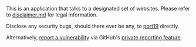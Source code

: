 This is an application that talks to a designated set of websites.
Please refer to [disclaimer.md](https://github.com/pystardust/ani-cli/blob/master/disclaimer.md) for legal information.

Disclose any security bugs, should there ever be any, to [port19](mailto:port19@port19.xyz) directly.

Alternatively, [report a vulnerability](https://github.com/pystardust/ani-cli/security/advisories/new) via GitHub's [private reporting feature](https://docs.github.com/en/code-security/security-advisories/guidance-on-reporting-and-writing/privately-reporting-a-security-vulnerability).
